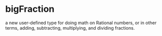 # bigFraction
a new user-defined type for doing math on Rational numbers, or in other terms, adding, subtracting, multiplying, and dividing fractions. 
